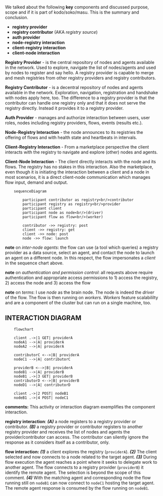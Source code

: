 We talked about the following **key** components and discussed purpose, scope and if it is part of kodo/soko/masu. This is the summary and conclusion.

- **registry provider**
- **registry contributor** (AKA _registry source_)
- **auth provider**
- **node-registry interaction**
- **client-registry interaction**
- **client-node interaction**

**Registry Provider** - is the central repository of nodes and agents available in the network. Used to explore, navigate the list of nodes/agents and used by nodes to register and say hello. A registry provider is capable to merge and mesh registries from other registry providers and registry contributors.

**Registry Contributor** - is a decentral repository of nodes and agents available in the network. Exploration, navigation, registration and handshake with nodes apply here, too. The difference to a registry provider is that the contributor can handle one registry only and that it does not serve the registry directly. Instead it provides it to a registry provider.

**Auth Provider** - manages and authorize interaction between users, user roles, nodes including registry providers, flows, events (results etc.).

**Node-Registry Interaction** - the node announces to its registries the offering of flows and with health state and heartbeats in intervals.

**Client-Registry Interaction** - From a marketplace perspective the client interacts with the registry to navigate and explore (other) nodes and agents.

**Client-Node Interaction** - The client directly interacts with the node and its flows. The registry has no stakes in this interaction. Also the marketplace, even though it is initiating the interaction between a client and a node in most scenarios, it is a direct client-node communication which manages flow input, demand and output.

```mermaid
    sequenceDiagram 

        participant contributor as registry<br/>contributor
        participant registry as registry<br/>provider
        participant client
        participant node as node<br/>(driver)
        participant flow as flow<br/>(worker)
        
        contributor ->> registry: post
        client ->> registry: get
        client ->> node: post
        node ->> flow: launch
```

**note** on _inter-node agents_: the flow can use (a tool which queries) a registry provider as a data source, select an agent, and contact the node to launch an agent on a different node. In this respect, the flow impersonates a _client_ in the sequence chart above.

**note** on _authentication and permission control_: all requests above require authentication and appropriate access permissions to 1) access the registry, 2) access the node and 3) access the flow

**note** on _terms_: I use _node_ as the brain node. The node is indeed the _driver_ of the flow. The flow is then running on _workers_. _Workers_ feature scalabililty and are a component of the cluster but can run on a single machine, too.

## INTERACTION DIAGRAM

```mermaid
    flowchart

    client .->|1 GET| providerA
    nodeA1 -->|A| providerA
    nodeA2 -->|A| providerA

    contributorC <-->|B| providerA
    nodeC1 -->|A| contributorC

    providerB <-->|B| providerA
    nodeB1 -->|A| providerB
    nodeB1 .->|3 GET| providerB
    contributorD <-->|B| providerB
    nodeD1 -->|A| contributorD

    client .->|2 POST| nodeB1
    nodeB1 .->|4 POST| nodeC1
```

**comments:** This activity or interaction diagram exemplifies the component interaction.

**registry interaction**: **_(A)_** a node registers to a registry provider or contributor. **_(B)_** a registry provider or contributor registers to another registry provider and receives the list of nodes and agents the provider/contributor can access. The contributor can silently ignore the response as it considers itself as a contributor, only.

**flow interaction:** **_(1)_** a client explores the registry (`providerA`). **_(2)_** The client selected and now connects to a node related to the target agent. **_(3)_** During flow execution the agent reaches a point where it seeks to delegate work to another agent. The flow connects to a registry provider (`providerB`) it identify the remote agent. The selection is beyond the scope of this comment. **_(4)_** With the matching agent and corresponding node the flow running still on `nodeB1` can now connect to `nodeC1` hosting the target agent. The remote agent response is consumed by the flow running on `nodeB1`.
